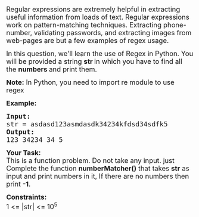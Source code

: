 <div class="problems_problem_content__Xm_eO"><p><span style="font-size:18px">Regular expressions are extremely helpful in extracting useful information from loads of text. Regular expressions work on pattern-matching techniques. Extracting phone-number, validating passwords, and extracting images from web-pages are but a few examples of regex usage.</span></p>

<p><span style="font-size:18px">In this question, we'll learn the use of Regex in Python. You will be provided a string <strong>str </strong>in which you have to find all the <strong>numbers </strong>and print them.</span></p>

<p><span style="font-size:18px"><strong>Note:</strong> In Python, you need to import re module to use regex</span></p>

<p><span style="font-size:18px"><strong>Example:</strong> </span></p>

<pre><span style="font-size:18px"><strong>Input:</strong> </span>
<span style="font-size:18px">str = asdasd123asmdasdk34234kfdsd34sdfk5</span>
<span style="font-size:18px"><strong>Output:</strong> </span>
<span style="font-size:18px">123 34234 34 5</span></pre>

<p><span style="font-size:18px"><strong>Your Task:</strong><br>
This is a function problem. Do not take any input. just Complete the function <strong>numberMatcher()</strong> that takes <strong>str</strong> as input and print numbers in it, If there are no numbers then print <strong>-1</strong>.</span></p>

<p><span style="font-size:18px"><strong>Constraints:</strong><br>
1 &lt;= |str|&nbsp;&lt;= 10<sup>5</sup></span></p>
</div>